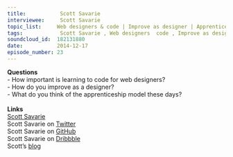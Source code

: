 ```yaml
--- 
title:           Scott Savarie 
interviewee:     Scott Savarie 
topic_list:     Web designers & code | Improve as designer | Apprenticeship model
tags:            Scott Savarie , Web designers  code , Improve as designer , Apprenticeship model
soundcloud_id:  182131880
date:           2014-12-17
episode_number: 23
---
```


<p class="show_notes_display"><b>Questions</b><br>- How important is learning to code for web designers?<br>- How do you improve as a designer?<br>- What do you think of the apprenticeship model these days?<br><br><b>Links</b><br><a rel="nofollow" target="_blank" href="http://www.scottsavarie.ca/">Scott Savarie</a><br>Scott Savarie on <a rel="nofollow" target="_blank" href="https://twitter.com/scottsavarie">Twitter</a><br>Scott Savarie on <a rel="nofollow" target="_blank" href="https://github.com/ScottSavarie?tab=activity">GitHub</a><br>Scott Savarie on <a rel="nofollow" target="_blank" href="https://dribbble.com/ScottSavarie">Dribbble</a><br>Scott’s <a rel="nofollow" target="_blank" href="http://blog.scottsavarie.ca/">blog</a><br></p>
